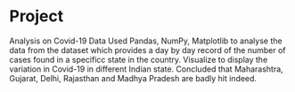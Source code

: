 # Project
Analysis on Covid-19 Data
Used Pandas, NumPy, Matplotlib to analyse the data from the dataset which provides a day by day record of the
number of cases found in a specificc state in the country.
Visualize to display the variation in Covid-19 in different Indian state.
Concluded that Maharashtra, Gujarat, Delhi, Rajasthan and Madhya Pradesh are badly hit indeed.
